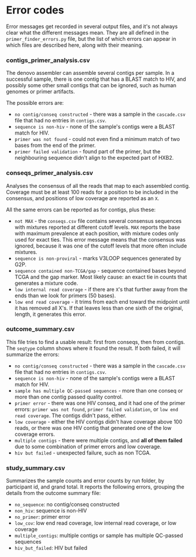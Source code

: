 
# Error codes

Error messages get recorded in several output files, and it's not always clear
what the different messages mean. They are all defined in the
`primer_finder_errors.py` file, but the list of which errors can appear in which
files are described here, along with their meaning.

### contigs_primer_analysis.csv

The denovo assembler can assemble several contigs per sample. In a successful
sample, there is one contig that has a BLAST match to HIV, and possibly some
other small contigs that can be ignored, such as human genomes or primer
artifacts.

The possible errors are:

- `no contig/conseq constructed` - there was a sample in the `cascade.csv` file
  that had no entries in `contigs.csv`.
- `sequence is non-hiv` - none of the sample's contigs were a BLAST match for HIV.
- `primer was not found` - could not even find a minimum match of two bases from
  the end of the primer.
- `primer failed validation` - found part of the primer, but the neighbouring
  sequence didn't align to the expected part of HXB2.

### conseqs_primer_analysis.csv

Analyses the consensus of all the reads that map to each assembled contig.
Coverage must be at least 100 reads for a position to be included in the
consensus, and positions of low coverage are reported as an `X`.

All the same errors can be reported as for contigs, plus these:
- `not MAX` - the `conseqs.csv` file contains several consensus sequences with
  mixtures reported at different cutoff levels. `MAX` reports the base with
  maximum prevalence at each position, with mixture codes only used for exact
  ties. This error message means that the consensus was ignored, because it was
  one of the cutoff levels that more often include mixtures.
- `sequence is non-proviral` - marks V3LOOP sequences generated by G2P.
- `sequence contained non-TCGA/gap` - sequence contained bases beyond TCGA and the
  gap marker. Most likely cause: an exact tie in counts that generates a mixture
  code.
- `low internal read coverage` - if there are `X`'s that further away from the ends
  than we look for primers (50 bases).
- `low end read coverage` - it trims from each end toward the midpoint until it
  has removed all X's. If that leaves less than one sixth of the original,
  length, it generates this error.

### outcome_summary.csv

This file tries to find a usable result: first from conseqs, then from contigs.
The `seqtype` column shows where it found the result. If both failed, it will
summarize the errors:

- `no contig/conseq constructed` - there was a sample in the `cascade.csv` file
  that had no entries in `contigs.csv`.
- `sequence is non-hiv` - none of the sample's contigs were a BLAST match for HIV.
- `sample has multiple QC-passed sequences` - more than one conseq or more than
  one contig passed quality control.
- `primer error` - there was one HIV conseq, and it had one of the primer errors:
  `primer was not found`, `primer failed validation`, or `low end read coverage`.
  The contigs didn't pass, either.
- `low coverage` - either the HIV contigs didn't have coverage above 100 reads, or
  there was one HIV contig that generated one of the low coverage errors.
- `multiple contigs` - there were multiple contigs, and **all of them failed**
  due to some combination of primer errors and low coverage.
- `hiv but failed` - unexpected failure, such as non TCGA.

### study_summary.csv

Summarizes the sample counts and error counts by run folder, by participant id,
and grand total. It reports the following errors, grouping the details from the
outcome summary file:

- `no_sequence`: no contig/conseq constructed
- `non_hiv`: sequence is non-HIV
- `no_primer`: primer error
- `low_cov`: low end read coverage, low internal read coverage, or low coverage
- `multiple_contigs`: multiple contigs or sample has multiple QC-passed sequences
- `hiv_but_failed`: HIV but failed
